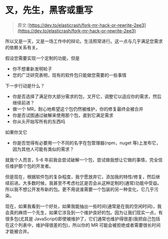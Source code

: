 # 叉，先生，黑客或重写

> 原文:[https://dev.to/elasticrash/fork-mr-hack-or-rewrite-2ee3](https://dev.to/elasticrash/fork-mr-hack-or-rewrite-2ee3)

所以又是一天，又是一场工作中的辩论。生活照常进行。这一点与几乎满足您需求的依赖关系有关。

假设您需要实现一个定制的功能，但是

*   你不想重新发明轮子
*   您的广泛研究表明，现有的软件包只能做您需要的一些事情

下一步行动是什么？

*   你是否选择了满足你大部分需求的包，叉开它，调整它以适应你的需求，然后继续前进？
*   做一个 MR，耐心地希望这个包仍然被维护，你的修复最终会被合并
*   你是否试图通过破解来使用那个包，直到它满足需求
*   你从头开始写所有的东西吗

如果你叉它

*   你是否觉得有必要用一个不同的名字在包管理器(npm，nuget 等)上发布它，因为其他人可能有类似的需求？

就我个人而言，5-6 年前我会尝试破解一个包，尝试做我想让它做的事情，完全信任维护那个包的开发者。

但是现在，根据软件包的复杂程度，我宁愿放弃它，添加我的特性/修复，然后继续前进。大多数时候，我甚至不考虑社区是否会从这种定制的(通常)功能中受益。所以我不想公开发布新的包。更不用说谁需要一个包装的另一种变化，它几乎污染。

现在，如果我看到一个好处，如果我能抽出一些时间(通常是在我的空闲时间)，我会真的麻烦一个先生，如果它涉及到一个维护良好的包。因为让我们现实一点，有很多包(尤其是 JavaScript)即使被维护了，它们通常也维护得很差(我把自己包括在这个列表中，维护得很差的包)，所以你的 MR 可能会被拒绝或者需要很长时间才能被合并。